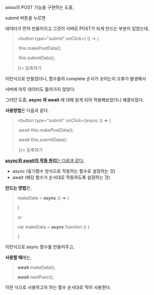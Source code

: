 axios의 POST 기능을 구현하는 도중, 

submit 버튼을 누르면

데이터가 먼저 만들어지고 그것이 서버로 POST가 되게 만드는 부분이 있었는데,

><button type="submit" onClick={ () -> {
>
>​		this.makePostData();
>
>​		this.submitData();
>
>}}> 등록하기 </button>

이런식으로 만들었더니, 함수들의 complete 순서가 꼬이는지 오류가 발생해서

서버에 아무 데이터도 들어가지 않았다.

그러던 도중, **async 와 await** 에 대해 알게 되어 적용해보았더니 해결되었다.

**사용방법**은 다음과 같다. 

><button type="submit" onClick={async () => {
>
>​           	   await this.makePostData();
>
>​          	    await this.submitData();
>
>​            }}> 등록하기 </button>



<u>**async와 await의 작동 원리**는 다음과 같다.</u>

* async (동기함수 방식으로 작동하는 함수로 설정하는 것)
* await (해당 함수가 순서대로 작동하도록 설정하는 것)

**만드는 방법**은,

>makeData = **async** () => {
>
>}
>
>or
>
>var makeData = **async** function () {
>
>}

이런식으로 async 함수를 만들어주고,

**사용할 때**에는,

> **await** makeData();
>
> **await** nextFunc();

이런 식으로 사용하고자 하는 함수 순서대로 적어 사용한다.